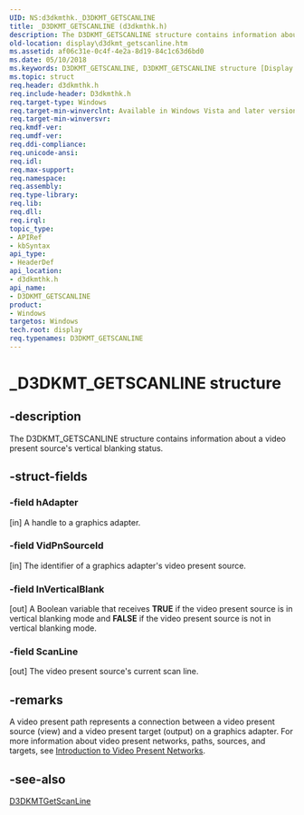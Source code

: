 ```yaml
---
UID: NS:d3dkmthk._D3DKMT_GETSCANLINE
title: _D3DKMT_GETSCANLINE (d3dkmthk.h)
description: The D3DKMT_GETSCANLINE structure contains information about a video present source's vertical blanking status.
old-location: display\d3dkmt_getscanline.htm
ms.assetid: af06c31e-0c4f-4e2a-8d19-84c1c63d6bd0
ms.date: 05/10/2018
ms.keywords: D3DKMT_GETSCANLINE, D3DKMT_GETSCANLINE structure [Display Devices], OpenGL_Structs_1e99e2c0-2215-43ed-9dc4-657f30903637.xml, _D3DKMT_GETSCANLINE, d3dkmthk/D3DKMT_GETSCANLINE, display.d3dkmt_getscanline
ms.topic: struct
req.header: d3dkmthk.h
req.include-header: D3dkmthk.h
req.target-type: Windows
req.target-min-winverclnt: Available in Windows Vista and later versions of the Windows operating systems.
req.target-min-winversvr: 
req.kmdf-ver: 
req.umdf-ver: 
req.ddi-compliance: 
req.unicode-ansi: 
req.idl: 
req.max-support: 
req.namespace: 
req.assembly: 
req.type-library: 
req.lib: 
req.dll: 
req.irql: 
topic_type:
- APIRef
- kbSyntax
api_type:
- HeaderDef
api_location:
- d3dkmthk.h
api_name:
- D3DKMT_GETSCANLINE
product:
- Windows
targetos: Windows
tech.root: display
req.typenames: D3DKMT_GETSCANLINE
---
```


# _D3DKMT_GETSCANLINE structure


## -description


The D3DKMT_GETSCANLINE structure contains information about a video present source's vertical blanking status.


## -struct-fields




### -field hAdapter

[in] A handle to a graphics adapter.


### -field VidPnSourceId

[in] The identifier of a graphics adapter's video present source.


### -field InVerticalBlank

[out] A Boolean variable that receives <b>TRUE</b> if the video present source is in vertical blanking mode and <b>FALSE</b> if the video present source is not in vertical blanking mode.


### -field ScanLine

[out] The video present source's current scan line.


## -remarks



A video present path represents a connection between a video present source (view) and a video present target (output) on a graphics adapter. For more information about video present networks, paths, sources, and targets, see <a href="https://msdn.microsoft.com/62a92f00-b1da-41c2-99af-eef8140b064e">Introduction to Video Present Networks</a>.




## -see-also




<a href="https://msdn.microsoft.com/library/windows/hardware/ff547013">D3DKMTGetScanLine</a>
 

 

